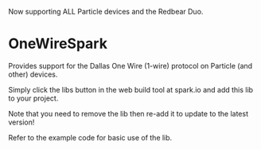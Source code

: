 
Now supporting ALL Particle devices and the Redbear Duo.


OneWireSpark
============

Provides support for the Dallas One Wire (1-wire) protocol on Particle (and other) devices.

Simply click the libs button in the web build tool at spark.io
and add this lib to your project.

Note that you need to remove the lib then re-add it to update to the latest version!

Refer to the example code for basic use of the lib.
